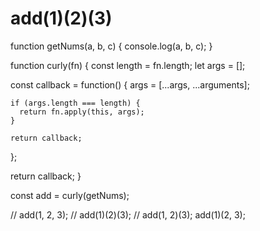 # add(1)(2)(3)

function getNums(a, b, c) {
  console.log(a, b, c);
}

function curly(fn) {
  const length = fn.length;
  let args = [];

  const callback = function() {
    args = [...args, ...arguments];

    if (args.length === length) {
      return fn.apply(this, args);
    }

    return callback;
  };

  return callback;
}

const add = curly(getNums);

// add(1, 2, 3);
// add(1)(2)(3);
// add(1, 2)(3);
add(1)(2, 3);
